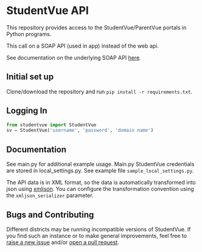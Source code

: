 # StudentVue API

This repository provides access to the StudentVue/ParentVue portals in Python programs.

This call on a SOAP API (used in app) instead of the web api.

See documentation on the underlying SOAP API [here](https://github.com/StudentVue/SOAPI-Docs).

## Initial set up
Clone/download the repository and run `pip install -r requirements.txt`.

## Logging In

```python
from studentvue import StudentVue
sv = StudentVue('username', 'password', 'domain name') 
```

## Documentation

See main.py for additional example usage.  Main.py StudentVue credentials are stored in local_settings.py.  See example file `sample_local_settings.py`.

The API data is in XML format, so the data is automatically transformed into json using [xmljson](https://github.com/sanand0/xmljson). You can configure the transformation convention using the `xmljson_serializer` parameter.

## Bugs and Contributing

Different districts may be running incompatible versions of StudentVue. If you find such an instance or to make general improvements, feel free to [raise a new issue](https://github.com/kajchang/StudentVue/issues/new) and/or [open a pull request](https://github.com/kajchang/StudentVue/compare).
